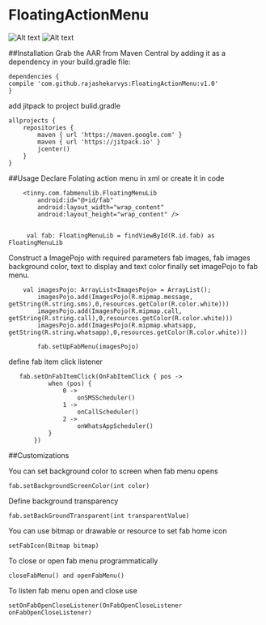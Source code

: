 # FloatingActionMenu

![Alt text](https://github.com/rajashekarvys/FloatingActionMenu/tree/master/sampleImages/GIF_1510119671120.gif?raw=true "Optional Title")
![Alt text](https://github.com/rajashekarvys/FloatingActionMenu/tree/master/sampleImages/Screenshot_floatingactionmenu.png?raw=true "Optional Title")

##Installation
Grab the AAR from Maven Central by adding it as a dependency in your build.gradle file:

```
dependencies {
compile 'com.github.rajashekarvys:FloatingActionMenu:v1.0'
}
```
add jitpack to project bulid.gradle

```
allprojects {
    repositories {
        maven { url 'https://maven.google.com' }
        maven { url 'https://jitpack.io' }
        jcenter()
    }
}
```

##Usage
Declare Folating action menu in xml or create it in code

```
    <tinny.com.fabmenulib.FloatingMenuLib
        android:id="@+id/fab"
        android:layout_width="wrap_content"
        android:layout_height="wrap_content" />
        
    
     val fab: FloatingMenuLib = findViewById(R.id.fab) as FloatingMenuLib
```

Construct a ImagePojo with required parameters fab images, fab images background color, text to display and text color finally set imagePojo to fab menu.

```
    val imagesPojo: ArrayList<ImagesPojo> = ArrayList();
        imagesPojo.add(ImagesPojo(R.mipmap.message, getString(R.string.sms),0,resources.getColor(R.color.white)))
        imagesPojo.add(ImagesPojo(R.mipmap.call, getString(R.string.call),0,resources.getColor(R.color.white)))
        imagesPojo.add(ImagesPojo(R.mipmap.whatsapp, getString(R.string.whatsapp),0,resources.getColor(R.color.white)))

        fab.setUpFabMenu(imagesPojo)
```

define fab item click listener
 ```
    fab.setOnFabItemClick(OnFabItemClick { pos ->
            when (pos) {
                0 ->
                    onSMSScheduler()
                1 ->
                    onCallScheduler()
                2 ->
                    onWhatsAppScheduler()
            }
        })
```

##Customizations

You can set background color to screen when fab menu opens
```
fab.setBackgroundScreenColor(int color)
```
Define background transparency
```
fab.setBackGroundTransparent(int transparentValue)
```
You can use bitmap or drawable or resource to set fab home icon
```
setFabIcon(Bitmap bitmap)
```
To close or open fab menu programmatically
```
closeFabMenu() and openFabMenu()
```
To listen fab menu open and close use
```
setOnFabOpenCloseListener(OnFabOpenCloseListener onFabOpenCloseListener)
```